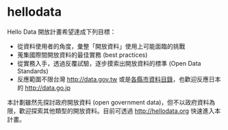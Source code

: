 hellodata
=========

Hello Data 開放計畫希望達成下列目標：

* 從資料使用者的角度，彙整「開放資料」使用上可能面臨的挑戰
* 蒐集國際間開放資料的最佳實務 (best practices)
* 從實務入手，透過反覆試驗，逐步摸索出開放資料的標準 (Open Data Standards)
* 反應範圍不限台灣 http://data.gov.tw 或是<a href="https://hackpad.com/Data-Catalogues-WcKUuhSCJO4">各縣市資料目錄</a>，也歡迎反應日本的 http://data.go.jp

本計劃雖然先探討政府開放資料 (open government data)，但不以政府資料為限，歡迎探索其他類型的開放資料。目前可透過 http://hellodata.org 快速進入本計畫。

